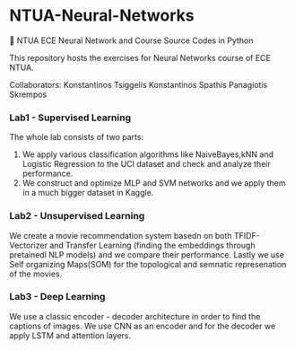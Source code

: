 # NTUA-Neural-Networks
💭 NTUA ECE Neural Network and Course Source Codes in Python

This repository hosts the exercises for Neural Networks course of ECE NTUA.

Collaborators:
Konstantinos Tsiggelis
Konstantinos Spathis
Panagiotis Skrempos

### Lab1 - Supervised Learning

The whole lab consists of two parts:
1. We apply various classification algorithms like NaiveBayes,kNN and Logistic Regression to the UCI dataset and check and analyze their performance.
2. We  construct and optimize MLP and SVM networks and we apply them in a much bigger dataset in Kaggle.

### Lab2 - Unsupervised Learning

We create a movie recommendation system basedn on both TFIDF-Vectorizer and Transfer Learning (finding the embeddings through pretainedl NLP models) and we compare their performance.
Lastly we use Self organizing Maps(SOM) for the topological and semnatic represenation of the movies.

### Lab3 - Deep Learning

We use a classic encoder - decoder architecture in order to find the captions of images. We use CNN as an encoder and for the decoder we apply LSTM and attention layers.
